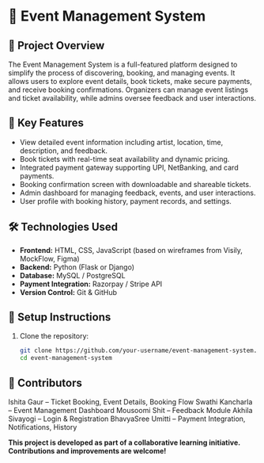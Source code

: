 # 🌟 Event Management System

## 📌 Project Overview
The Event Management System is a full-featured platform designed to simplify the process of discovering, booking, and managing events. It allows users to explore event details, book tickets, make secure payments, and receive booking confirmations. Organizers can manage event listings and ticket availability, while admins oversee feedback and user interactions.

## 🚀 Key Features
- View detailed event information including artist, location, time, description, and feedback.
- Book tickets with real-time seat availability and dynamic pricing.
- Integrated payment gateway supporting UPI, NetBanking, and card payments.
- Booking confirmation screen with downloadable and shareable tickets.
- Admin dashboard for managing feedback, events, and user interactions.
- User profile with booking history, payment records, and settings.

## 🛠️ Technologies Used
- **Frontend:** HTML, CSS, JavaScript (based on wireframes from Visily, MockFlow, Figma)
- **Backend:** Python (Flask or Django)
- **Database:** MySQL / PostgreSQL
- **Payment Integration:** Razorpay / Stripe API
- **Version Control:** Git & GitHub

## 🧩 Setup Instructions
1. Clone the repository:
   ```bash
   git clone https://github.com/your-username/event-management-system.git
   cd event-management-system

## 👥 Contributors

Ishita Gaur – Ticket Booking, Event Details, Booking Flow
Swathi Kancharla – Event Management Dashboard
Mousoomi Shit – Feedback Module
Akhila Sivayogi – Login & Registration
BhavyaSree Umitti – Payment Integration, Notifications, History


**This project is developed as part of a collaborative learning initiative. Contributions and improvements are welcome!**

